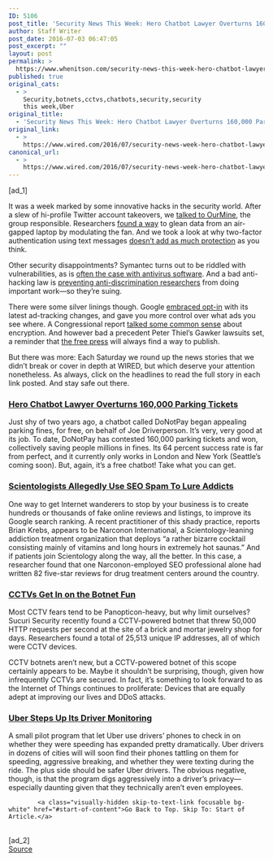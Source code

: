 ```yaml
---
ID: 5106
post_title: 'Security News This Week: Hero Chatbot Lawyer Overturns 160,000 Parking Tickets'
author: Staff Writer
post_date: 2016-07-03 06:47:05
post_excerpt: ""
layout: post
permalink: >
  https://www.whenitson.com/security-news-this-week-hero-chatbot-lawyer-overturns-160000-parking-tickets/
published: true
original_cats:
  - >
    Security,botnets,cctvs,chatbots,security,security
    this week,Uber
original_title:
  - 'Security News This Week: Hero Chatbot Lawyer Overturns 160,000 Parking Tickets'
original_link:
  - >
    https://www.wired.com/2016/07/security-news-week-hero-chatbot-lawyer-overturns-160000-parking-tickets/
canonical_url:
  - >
    https://www.wired.com/2016/07/security-news-week-hero-chatbot-lawyer-overturns-160000-parking-tickets/
---
```

 [ad_1]
<br><div id=""><p>It was a week marked by some innovative hacks in the security world. After a slew of hi-profile Twitter account takeovers, we <a href="https://www.wired.com/2016/06/meet-ourmine-security-group-hacking-ceos-celebs/" target="_blank">talked to OurMine</a>, the group responsible. Researchers <a href="https://www.wired.com/2016/06/clever-attack-uses-sound-computers-fan-steal-data/" target="_blank">found a way</a> to glean data from an air-gapped laptop by modulating the fan. And we took a look at why two-factor authentication using text messages <a href="https://www.wired.com/2016/06/hey-stop-using-texts-two-factor-authentication/" target="_blank">doesn’t add as much protection</a> as you think.</p>
<p>Other security disappointments? Symantec turns out to be riddled with vulnerabilities, as is <a href="https://www.wired.com/2016/06/symantecs-woes-expose-antivirus-software-security-gaps/" target="_blank">often the case with antivirus software</a>. And a bad anti-hacking law is <a href="https://www.wired.com/2016/06/researchers-sue-government-computer-hacking-law/" target="_blank">preventing anti-discrimination researchers</a> from doing important work—so they’re suing.</p>
<p>There were some silver linings though. Google <a href="https://www.wired.com/2016/06/latest-ad-tracking-move-google-gets-opt-right/" target="_blank">embraced opt-in</a> with its latest ad-tracking changes, and gave you more control over what ads you see where. A Congressional report <a href="https://www.wired.com/2016/06/congressional-report-latest-slam-bad-crypto-bill/" target="_blank">talked some common sense</a> about encryption. And however bad a precedent Peter Thiel’s Gawker lawsuits set, a reminder that <a href="https://www.wired.com/2016/06/peter-thiel-gawker/" target="_blank">the free press</a> will always find a way to publish.</p>
<p>But there was more: Each Saturday we round up the news stories that we didn’t break or cover in depth at WIRED, but which deserve your attention nonetheless. As always, click on the headlines to read the full story in each link posted. And stay safe out there.</p>
<h3><a href="https://www.theguardian.com/technology/2016/jun/28/chatbot-ai-lawyer-donotpay-parking-tickets-london-new-york" target="_blank">Hero Chatbot Lawyer Overturns 160,000 Parking Tickets</a></h3>
<p>Just shy of two years ago, a chatbot called DoNotPay began appealing parking fines, for free, on behalf of Joe Driverperson.  It’s very, very good at its job. To date, DoNotPay has contested 160,000 parking tickets and won, collectively saving people millions in fines. Its 64 percent success rate is far from perfect, and it currently only works in London and New York (Seattle’s coming soon). But, again, it’s a free chatbot! Take what you can get. </p>
<h3><a href="http://krebsonsecurity.com/2016/06/scientology-seeks-captive-converts-via-google-maps-drug-rehab-centers/" target="_blank">Scientologists Allegedly Use SEO Spam To Lure Addicts</a></h3>
<p>One way to get Internet wanderers to stop by your business is to create hundreds or thousands of fake online reviews and listings, to improve its Google search ranking. A recent practitioner of this shady practice, reports Brian Krebs, appears to be Narconon International, a Scientology-leaning addiction treatment organization that deploys “a rather bizarre cocktail consisting mainly of vitamins and long hours in extremely hot saunas.” And if patients join Scientology along the way, all the better. In this case, a researcher found that one Narconon-employed SEO professional alone had written 82 five-star reviews for drug treatment centers around the country.</p>
<h3><a href="https://blog.sucuri.net/2016/06/large-cctv-botnet-leveraged-ddos-attacks.html" target="_blank">CCTVs Get In on the Botnet Fun</a></h3>
<p>Most CCTV fears tend to be Panopticon-heavy, but why limit ourselves? Sucuri Security recently found a CCTV-powered botnet that threw 50,000 HTTP requests per second at the site of a brick and mortar jewelry shop for days. Researchers found a total of 25,513 unique IP addresses, all of which were CCTV devices.</p>
<p>CCTV  botnets aren’t new, but a CCTV-powered botnet of this scope certainly appears to be. Maybe it shouldn’t be surprising, though, given how infrequently CCTVs are secured. In fact, it’s something to look forward to as the Internet of Things continues to proliferate: Devices that are equally adept at improving our lives and DDoS attacks.</p>
<h3><a href="http://www.wsj.com/article_email/ubers-app-will-soon-begin-tracking-driving-behavior-1467194404-lMyQjAxMTE2NDIzOTgyMTkyWj" target="_blank">Uber Steps Up Its Driver Monitoring</a></h3>
<p>A small pilot program that let Uber use drivers’ phones to check in on whether they were speeding has expanded pretty dramatically. Uber drivers in dozens of cities will will soon find their phones tattling on them for speeding, aggressive breaking, and whether they were texting during the ride. The plus side should be safer Uber drivers. The obvious negative, though, is that the program digs aggressively into a driver’s privacy—especially daunting given that they technically aren’t even employees. </p>

			<a class="visually-hidden skip-to-text-link focusable bg-white" href="#start-of-content">Go Back to Top. Skip To: Start of Article.</a>

			
</div>
<br>[ad_2]
<br><a href="https://www.wired.com/2016/07/security-news-week-hero-chatbot-lawyer-overturns-160000-parking-tickets/">Source </a>
